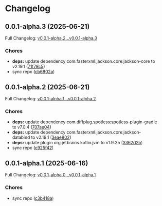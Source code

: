 # Changelog

## 0.0.1-alpha.3 (2025-06-21)

Full Changelog: [v0.0.1-alpha.2...v0.0.1-alpha.3](https://github.com/Boomchainlab/boomchainlab-framework/compare/v0.0.1-alpha.2...v0.0.1-alpha.3)

### Chores

* **deps:** update dependency com.fasterxml.jackson.core:jackson-core to v2.19.1 ([71f78c5](https://github.com/Boomchainlab/boomchainlab-framework/commit/71f78c51e02544149f385dd3d4b1cff73a07689b))
* sync repo ([cb6802a](https://github.com/Boomchainlab/boomchainlab-framework/commit/cb6802a759be2ee411d1be64d03f45fec43d94d4))

## 0.0.1-alpha.2 (2025-06-21)

Full Changelog: [v0.0.1-alpha.1...v0.0.1-alpha.2](https://github.com/Boomchainlab/boomchainlab-framework/compare/v0.0.1-alpha.1...v0.0.1-alpha.2)

### Chores

* **deps:** update dependency com.diffplug.spotless:spotless-plugin-gradle to v7.0.4 ([707ae04](https://github.com/Boomchainlab/boomchainlab-framework/commit/707ae04612dcfdce25021dbf9a5ad8063bbff3b2))
* **deps:** update dependency com.fasterxml.jackson.core:jackson-databind to v2.19.1 ([3eae802](https://github.com/Boomchainlab/boomchainlab-framework/commit/3eae8022b734b399159352ac66d7d094321ae5e7))
* **deps:** update plugin org.jetbrains.kotlin.jvm to v1.9.25 ([3362d2b](https://github.com/Boomchainlab/boomchainlab-framework/commit/3362d2b8cc7490b7e7b8e6c438964bfb90addf69))
* sync repo ([c925f42](https://github.com/Boomchainlab/boomchainlab-framework/commit/c925f42b8c0fbc9819c7e2ae59dc3180d9221e12))

## 0.0.1-alpha.1 (2025-06-16)

Full Changelog: [v0.0.1-alpha.0...v0.0.1-alpha.1](https://github.com/Boomchainlab/boomchainlab-framework/compare/v0.0.1-alpha.0...v0.0.1-alpha.1)

### Chores

* sync repo ([c3b418a](https://github.com/Boomchainlab/boomchainlab-framework/commit/c3b418aaab4bc50f51568014981bfb4d7c7a8623))

